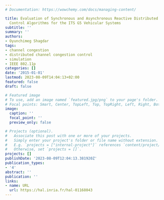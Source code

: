 ```yaml
---
# Documentation: https://wowchemy.com/docs/managing-content/

title: Evaluation of Synchronous and Asynchronous Reactive Distributed Congestion
  Control Algorithms for the ITS G5 Vehicular Systems
subtitle: ''
summary: ''
authors:
- Oyunchimeg Shagdar
tags:
- channel congestion
- distributed channel congestion control
- simulation
- IEEE 802.11p
categories: []
date: '2015-01-01'
lastmod: 2023-08-09T14:04:13+02:00
featured: false
draft: false

# Featured image
# To use, add an image named `featured.jpg/png` to your page's folder.
# Focal points: Smart, Center, TopLeft, Top, TopRight, Left, Right, BottomLeft, Bottom, BottomRight.
image:
  caption: ''
  focal_point: ''
  preview_only: false

# Projects (optional).
#   Associate this post with one or more of your projects.
#   Simply enter your project's folder or file name without extension.
#   E.g. `projects = ["internal-project"]` references `content/project/deep-learning/index.md`.
#   Otherwise, set `projects = []`.
projects: []
publishDate: '2023-08-09T12:04:13.381920Z'
publication_types:
- '4'
abstract: ''
publication: ''
links:
- name: URL
  url: https://hal.inria.fr/hal-01168043
---
```

